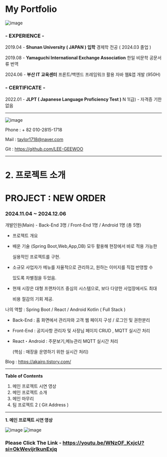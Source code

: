 # My Portfolio

![image](https://github.com/user-attachments/assets/f77dc664-028f-4069-a346-d8f308199cad)

### - EXPERIENCE -

2019.04 - **Shunan University ( JAPAN ) 입학**
          경제학 전공 ( 2024.03 졸업 )

2019.08 - **Yamaguchi International Exchange Association**
          한일 비문학 공문서류 번역

2024.06 - **부산 IT 교육센터**
          프론트/백엔드 프레임워크 활용 자바 웹&앱 개발 
          (950H) 

### - CERTIFICATE -

2022.01 - **JLPT ( **Japanese Language Proficiency Test** )**
          N 1(급) - 자격증 기한 없음

---

![image](https://github.com/user-attachments/assets/3af01c10-3a9e-4c7f-8f05-c4e9e0801026)

Phone : + 82 010-2815-1718

Mail  : taylor1718@naver.com

Git : https://github.com/LEE-GEEWOO

---

# 2. 프로젝트 소개

# PROJECT : **NEW ORDER**

### **2024.11.04 ~ 2024.12.06**

개발인원(Main) - Back-End 3명 / Front-End 1명 / Android 1명 (총 5명) 

- 프로젝트 개요

 - 배운 기술 (Spring Boot,Web,App,DB) 모두 활용해 현장에서 바로 적용 가능한   

   실용적인 프로젝트를 구현.

 - 소규모 사업자가 메뉴를 자율적으로 관리하고, 원하는 이미지를 직접 반영할 수 

   있도록 차별점을 두었음.

 - 현재 시장은 대형 프랜차이즈 중심의 시스템으로, 보다 다양한 사업장에서도 최대

   비용 절감의 기회 제공.

나의 역할 : Spring Boot / React / Android Kotlin ( Full Stack )

- Back-End  : 홈 화면에서 관리자와 고객 웹 페이지 구성 / 로그인 및 권한분리
- Front-End : 공지사항 관리자 및 사장님 페이지 CRUD , MQTT 실시간 처리
- React・Android : 주문보기,메뉴관리 MQTT 실시간 처리

   (핵심 : 매장을 운영하기 위한 실시간 처리)

Blog     :  https://akairo.tistory.com/

---

**Table of Contents**

1. 메인 프로젝트 시연 영상
2. 메인 프로젝트 소개
3. 메인 마무리
4. 팀 프로젝트 2 ( Git Address )

---

**1. 메인 프로젝트 시연 영상**

![image](https://github.com/user-attachments/assets/575f2a51-0ccc-4083-9028-c3d8fe52c62a) ![image](https://github.com/user-attachments/assets/1ce6481a-0ea0-4b75-bb25-ae62fe84ddf9)

### **Please Click The Link** - **https://youtu.be/WNzOF_KxjcU?si=OkWevijrlkunExjq**
